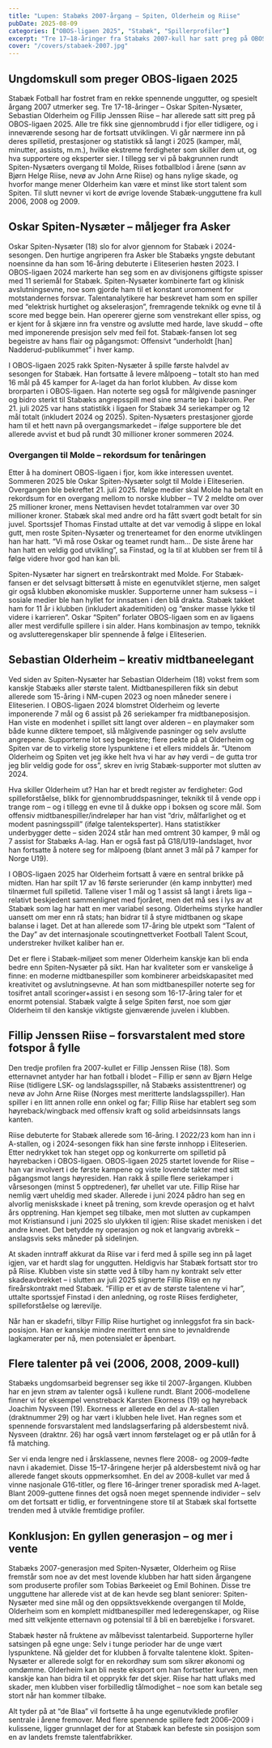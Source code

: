 ```yaml
---
title: "Lupen: Stabæks 2007-årgang – Spiten, Olderheim og Riise"
pubDate: 2025-08-09
categories: ["OBOS-ligaen 2025", "Stabæk", "Spillerprofiler"]
excerpt: "Tre 17–18-åringer fra Stabæks 2007-kull har satt preg på OBOS-ligaen 2025 – vi ser nærmere på Spiten, Olderheim og Riise."
cover: "/covers/stabaek-2007.jpg"
---
```


## Ungdomskull som preger OBOS-ligaen 2025
Stabæk Fotball har fostret fram en rekke spennende unggutter, og spesielt årgang 2007 utmerker seg. Tre 17-18-åringer – Oskar Spiten-Nysæter, Sebastian Olderheim og Fillip Jenssen Riise – har allerede satt sitt preg på OBOS-ligaen 2025. Alle tre fikk sine gjennombrudd i fjor eller tidligere, og i inneværende sesong har de fortsatt utviklingen. Vi går nærmere inn på deres spilletid, prestasjoner og statistikk så langt i 2025 (kamper, mål, minutter, assists, m.m.), hvilke ekstreme ferdigheter som skiller dem ut, og hva supportere og eksperter sier. I tillegg ser vi på bakgrunnen rundt Spiten-Nysæters overgang til Molde, Riises fotballblod i årene (sønn av Bjørn Helge Riise, nevø av John Arne Riise) og hans nylige skade, og hvorfor mange mener Olderheim kan være et minst like stort talent som Spiten. Til slutt nevner vi kort de øvrige lovende Stabæk-ungguttene fra kull 2006, 2008 og 2009.

## Oskar Spiten-Nysæter – måljeger fra Asker
Oskar Spiten-Nysæter (18) slo for alvor gjennom for Stabæk i 2024-sesongen. Den hurtige angriperen fra Asker ble Stabæks yngste debutant noensinne da han som 16-åring debuterte i Eliteserien høsten 2023. I OBOS-ligaen 2024 markerte han seg som en av divisjonens giftigste spisser med 11 seriemål for Stabæk. Spiten-Nysæter kombinerte fart og klinisk avslutningsevne, noe som gjorde ham til et konstant uromoment for motstandernes forsvar. Talentanalytikere har beskrevet ham som en spiller med “elektrisk hurtighet og akselerasjon”, fremragende teknikk og evne til å score med begge bein. Han opererer gjerne som venstrekant eller spiss, og er kjent for å skjære inn fra venstre og avslutte med harde, lave skudd – ofte med imponerende presisjon selv med feil fot. Stabæk-fansen lot seg begeistre av hans flair og pågangsmot: Offensivt “underholdt [han] Nadderud-publikummet” i hver kamp.

I OBOS-ligaen 2025 rakk Spiten-Nysæter å spille første halvdel av sesongen for Stabæk. Han fortsatte å levere målpoeng – totalt sto han med 16 mål på 45 kamper for A-laget da han forlot klubben. Av disse kom brorparten i OBOS-ligaen. Han noterte seg også for målgivende pasninger og bidro sterkt til Stabæks angrepsspill med sine smarte løp i bakrom. Per 21. juli 2025 var hans statistikk i ligaen for Stabæk 34 seriekamper og 12 mål totalt (inkludert 2024 og 2025). Spiten-Nysæters prestasjoner gjorde ham til et hett navn på overgangsmarkedet – ifølge supportere ble det allerede avvist et bud på rundt 30 millioner kroner sommeren 2024.

### Overgangen til Molde – rekordsum for tenåringen
Etter å ha dominert OBOS-ligaen i fjor, kom ikke interessen uventet. Sommeren 2025 ble Oskar Spiten-Nysæter solgt til Molde i Eliteserien. Overgangen ble bekreftet 21. juli 2025. Ifølge medier skal Molde ha betalt en rekordsum for en overgang mellom to norske klubber – TV 2 meldte om over 25 millioner kroner, mens Nettavisen hevdet totalrammen var over 30 millioner kroner. Stabæk skal med andre ord ha fått svært godt betalt for sin juvel. Sportssjef Thomas Finstad uttalte at det var vemodig å slippe en lokal gutt, men roste Spiten-Nysæter og trenerteamet for den enorme utviklingen han har hatt. “Vi må rose Oskar og teamet rundt ham... De siste årene har han hatt en veldig god utvikling”, sa Finstad, og la til at klubben ser frem til å følge videre hvor god han kan bli. 

Spiten-Nysæter har signert en treårskontrakt med Molde. For Stabæk-fansen er det selvsagt bittersøtt å miste en egenutviklet stjerne, men salget gir også klubben økonomiske muskler. Supporterne unner ham suksess – i sosiale medier ble han hyllet for innsatsen i den blå drakta. Stabæk takket ham for 11 år i klubben (inkludert akademitiden) og “ønsker masse lykke til videre i karrieren”. Oskar “Spiten” forlater OBOS-ligaen som en av ligaens aller mest verdifulle spillere i sin alder. Hans kombinasjon av tempo, teknikk og avslutteregenskaper blir spennende å følge i Eliteserien.

## Sebastian Olderheim – kreativ midtbaneelegant
Ved siden av Spiten-Nysæter har Sebastian Olderheim (18) vokst frem som kanskje Stabæks aller største talent. Midtbanespilleren fikk sin debut allerede som 15-åring i NM-cupen 2023 og noen måneder senere i Eliteserien. I OBOS-ligaen 2024 blomstret Olderheim og leverte imponerende 7 mål og 6 assist på 26 seriekamper fra midtbaneposisjon. Han viste en modenhet i spillet sitt langt over alderen – en playmaker som både kunne diktere tempoet, slå målgivende pasninger og selv avslutte angrepene. Supporterne lot seg begeistre; flere pekte på at Olderheim og Spiten var de to virkelig store lyspunktene i et ellers middels år. “Utenom Olderheim og Spiten vet jeg ikke helt hva vi har av høy verdi – de gutta tror jeg blir veldig gode for oss”, skrev en ivrig Stabæk-supporter mot slutten av 2024.

Hva skiller Olderheim ut? Han har et bredt register av ferdigheter: God spilleforståelse, blikk for gjennombruddspasninger, teknikk til å vende opp i trange rom – og i tillegg en evne til å dukke opp i boksen og score mål. Som offensiv midtbanespiller/indreløper har han vist “driv, målfarlighet og et modent pasningsspill” (ifølge talenteksperter). Hans statistikker underbygger dette – siden 2024 står han med omtrent 30 kamper, 9 mål og 7 assist for Stabæks A-lag. Han er også fast på G18/U19-landslaget, hvor han fortsatte å notere seg for målpoeng (blant annet 3 mål på 7 kamper for Norge U19).

I OBOS-ligaen 2025 har Olderheim fortsatt å være en sentral brikke på midten. Han har spilt 17 av 16 første serierunder (én kamp innbytter) med tilnærmet full spilletid. Tallene viser 1 mål og 1 assist så langt i årets liga – relativt beskjedent sammenlignet med fjoråret, men det må ses i lys av at Stabæk som lag har hatt en mer variabel sesong. Olderheims styrke handler uansett om mer enn rå stats; han bidrar til å styre midtbanen og skape balanse i laget. Det at han allerede som 17-åring ble utpekt som “Talent of the Day” av det internasjonale scoutingnettverket Football Talent Scout, understreker hvilket kaliber han er.

Det er flere i Stabæk-miljøet som mener Olderheim kanskje kan bli enda bedre enn Spiten-Nysæter på sikt. Han har kvaliteter som er vanskelige å finne: en moderne midtbanespiller som kombinerer arbeidskapasitet med kreativitet og avslutningsevne. At han som midtbanespiller noterte seg for tosifret antall scoringer+assist i en sesong som 16-17-åring taler for et enormt potensial. Stabæk valgte å selge Spiten først, noe som gjør Olderheim til den kanskje viktigste gjenværende juvelen i klubben.

## Fillip Jenssen Riise – forsvarstalent med store fotspor å fylle
Den tredje profilen fra 2007-kullet er Fillip Jenssen Riise (18). Som etternavnet antyder har han fotball i blodet – Fillip er sønn av Bjørn Helge Riise (tidligere LSK- og landslagsspiller, nå Stabæks assistenttrener) og nevø av John Arne Riise (Norges mest meritterte landslagsspiller). Han spiller i en litt annen rolle enn onkel og far; Fillip Riise har etablert seg som høyreback/wingback med offensiv kraft og solid arbeidsinnsats langs kanten.

Riise debuterte for Stabæk allerede som 16-åring. I 2022/23 kom han inn i A-stallen, og i 2024-sesongen fikk han sine første innhopp i Eliteserien. Etter nedrykket tok han steget opp og konkurrerte om spilletid på høyrebacken i OBOS-ligaen. OBOS-ligaen 2025 startet lovende for Riise – han var involvert i de første kampene og viste lovende takter med sitt pågangsmot langs høyresiden. Han rakk å spille flere seriekamper i vårsesongen (minst 5 opptredener), før uhellet var ute. Fillip Riise har nemlig vært uheldig med skader. Allerede i juni 2024 pådro han seg en alvorlig meniskskade i kneet på trening, som krevde operasjon og et halvt års opptrening. Han kjempet seg tilbake, men mot slutten av cupkampen mot Kristiansund i juni 2025 slo ulykken til igjen: Riise skadet menisken i det andre kneet. Det betydde ny operasjon og nok et langvarig avbrekk – anslagsvis seks måneder på sidelinjen.

At skaden inntraff akkurat da Riise var i ferd med å spille seg inn på laget igjen, var et hardt slag for unggutten. Heldigvis har Stabæk fortsatt stor tro på Riise. Klubben viste sin støtte ved å tilby ham ny kontrakt selv etter skadeavbrekket – i slutten av juli 2025 signerte Fillip Riise en ny fireårskontrakt med Stabæk. “Fillip er et av de største talentene vi har”, uttalte sportssjef Finstad i den anledning, og roste Riises ferdigheter, spilleforståelse og lærevilje.

Når han er skadefri, tilbyr Fillip Riise hurtighet og innleggsfot fra sin back-posisjon. Han er kanskje mindre merittert enn sine to jevnaldrende lagkamerater per nå, men potensialet er åpenbart.

## Flere talenter på vei (2006, 2008, 2009-kull)
Stabæks ungdomsarbeid begrenser seg ikke til 2007-årgangen. Klubben har en jevn strøm av talenter også i kullene rundt. Blant 2006-modellene finner vi for eksempel venstreback Karsten Ekorness (19) og høyreback Joachim Nysveen (19). Ekorness er allerede en del av A-stallen (draktnummer 29) og har vært i klubben hele livet. Han regnes som et spennende forsvarstalent med landslagserfaring på aldersbestemt nivå. Nysveen (draktnr. 26) har også vært innom førstelaget og er på utlån for å få matching.

Ser vi enda lengre ned i årsklassene, nevnes flere 2008- og 2009-fødte navn i akademiet. Disse 15–17-åringene herjer på aldersbestemt nivå og har allerede fanget skouts oppmerksomhet. En del av 2008-kullet var med å vinne nasjonale G16-titler, og flere 16-åringer trener sporadisk med A-laget. Blant 2009-guttene finnes det også noen meget spennende individer – selv om det fortsatt er tidlig, er forventningene store til at Stabæk skal fortsette trenden med å utvikle fremtidige profiler.

## Konklusjon: En gyllen generasjon – og mer i vente
Stabæks 2007-generasjon med Spiten-Nysæter, Olderheim og Riise fremstår som noe av det mest lovende klubben har hatt siden årgangene som produserte profiler som Tobias Børkeeiet og Emil Bohinen. Disse tre ungguttene har allerede vist at de kan hevde seg blant seniorer: Spiten-Nysæter med sine mål og den oppsiktsvekkende overgangen til Molde, Olderheim som en komplett midtbanespiller med lederegenskaper, og Riise med sitt velkjente etternavn og potensial til å bli en bærebjelke i forsvaret. 

Stabæk høster nå fruktene av målbevisst talentarbeid. Supporterne hyller satsingen på egne unge: Selv i tunge perioder har de unge vært lyspunktene. Nå gjelder det for klubben å forvalte talentene klokt. Spiten-Nysæter er allerede solgt for en rekordhøy sum som sikrer økonomi og omdømme. Olderheim kan bli neste eksport om han fortsetter kurven, men kanskje kan han bidra til et opprykk før det skjer. Riise har hatt uflaks med skader, men klubben viser forbilledlig tålmodighet – noe som kan betale seg stort når han kommer tilbake.

Alt tyder på at “de Blaa” vil fortsette å ha unge egenutviklede profiler sentrale i årene fremover. Med flere spennende spillere født 2006–2009 i kulissene, ligger grunnlaget der for at Stabæk kan befeste sin posisjon som en av landets fremste talentfabrikker.
